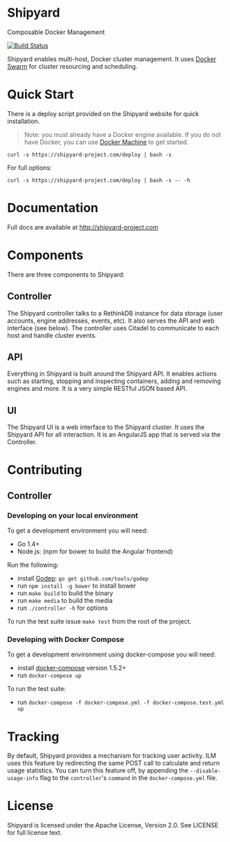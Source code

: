 # Shipyard
Composable Docker Management

[![Build Status](https://travis-ci.org/shipyard/shipyard.svg?branch=master)](https://travis-ci.org/shipyard/shipyard)

Shipyard enables multi-host, Docker cluster management.  It uses [Docker Swarm](https://docs.docker.com/swarm) for cluster resourcing and scheduling.

# Quick Start
There is a deploy script provided on the Shipyard website for quick
installation.

> Note: you must already have a Docker engine available.  If you do not have
Docker, you can use [Docker Machine](https://github.com/docker/machine) to
get started.

```
curl -s https://shipyard-project.com/deploy | bash -s
```

For full options:

```
curl -s https://shipyard-project.com/deploy | bash -s -- -h
```

# Documentation
Full docs are available at http://shipyard-project.com

# Components
There are three components to Shipyard:

## Controller
The Shipyard controller talks to a RethinkDB instance for data storage (user accounts, engine addresses, events, etc).  It also serves the API and web interface (see below).  The controller uses Citadel to communicate to each host and handle cluster events.

## API
Everything in Shipyard is built around the Shipyard API.  It enables actions such as starting, stopping and inspecting containers, adding and removing engines and more.  It is a very simple RESTful JSON based API.

## UI
The Shipyard UI is a web interface to the Shipyard cluster.  It uses the Shipyard API for all interaction.  It is an AngularJS app that is served via the Controller.

# Contributing

## Controller

### Developing on your local environment

To get a development environment you will need:

* Go 1.4+
* Node.js: (npm for bower to build the Angular frontend)

Run the following:

* install [Godep](https://github.com/tools/godep): `go get github.com/tools/godep`
* run `npm install -g bower` to install bower
* run `make build` to build the binary
* run `make media` to build the media
* run `./controller -h` for options

To run the test suite issue `make test` from the root of the project.

### Developing with Docker Compose

To get a development environment using docker-compose you will need:

* install [docker-compose](https://github.com/docker/compose/releases) version 1.5.2+
* run `docker-compose up`

To run the test suite:

* run `docker-compose -f docker-compose.yml -f docker-compose.test.yml up`

# Tracking
By default, Shipyard provides a mechanism for tracking user activity. ILM uses this feature by redirecting the same POST call to calculate and return usage statistics. You can turn this feature off, by appending the `--disable-usage-info` flag to the `controller`'s `command` in the `docker-compose.yml` file.

# License
Shipyard is licensed under the Apache License, Version 2.0. See LICENSE for full license text.
